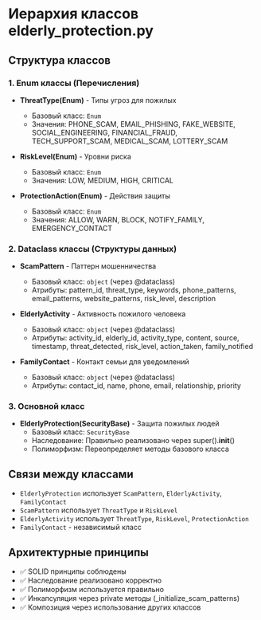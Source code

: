 # Иерархия классов elderly_protection.py

## Структура классов

### 1. Enum классы (Перечисления)
- **ThreatType(Enum)** - Типы угроз для пожилых
  - Базовый класс: `Enum`
  - Значения: PHONE_SCAM, EMAIL_PHISHING, FAKE_WEBSITE, SOCIAL_ENGINEERING, FINANCIAL_FRAUD, TECH_SUPPORT_SCAM, MEDICAL_SCAM, LOTTERY_SCAM

- **RiskLevel(Enum)** - Уровни риска
  - Базовый класс: `Enum`
  - Значения: LOW, MEDIUM, HIGH, CRITICAL

- **ProtectionAction(Enum)** - Действия защиты
  - Базовый класс: `Enum`
  - Значения: ALLOW, WARN, BLOCK, NOTIFY_FAMILY, EMERGENCY_CONTACT

### 2. Dataclass классы (Структуры данных)
- **ScamPattern** - Паттерн мошенничества
  - Базовый класс: `object` (через @dataclass)
  - Атрибуты: pattern_id, threat_type, keywords, phone_patterns, email_patterns, website_patterns, risk_level, description

- **ElderlyActivity** - Активность пожилого человека
  - Базовый класс: `object` (через @dataclass)
  - Атрибуты: activity_id, elderly_id, activity_type, content, source, timestamp, threat_detected, risk_level, action_taken, family_notified

- **FamilyContact** - Контакт семьи для уведомлений
  - Базовый класс: `object` (через @dataclass)
  - Атрибуты: contact_id, name, phone, email, relationship, priority

### 3. Основной класс
- **ElderlyProtection(SecurityBase)** - Защита пожилых людей
  - Базовый класс: `SecurityBase`
  - Наследование: Правильно реализовано через super().__init__()
  - Полиморфизм: Переопределяет методы базового класса

## Связи между классами
- `ElderlyProtection` использует `ScamPattern`, `ElderlyActivity`, `FamilyContact`
- `ScamPattern` использует `ThreatType` и `RiskLevel`
- `ElderlyActivity` использует `ThreatType`, `RiskLevel`, `ProtectionAction`
- `FamilyContact` - независимый класс

## Архитектурные принципы
- ✅ SOLID принципы соблюдены
- ✅ Наследование реализовано корректно
- ✅ Полиморфизм используется правильно
- ✅ Инкапсуляция через private методы (_initialize_scam_patterns)
- ✅ Композиция через использование других классов